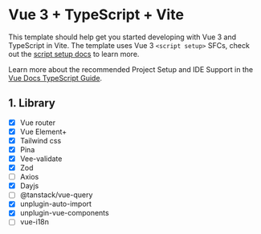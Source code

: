 # Vue 3 + TypeScript + Vite

This template should help get you started developing with Vue 3 and TypeScript in Vite. The template uses Vue 3 `<script setup>` SFCs, check out the [script setup docs](https://v3.vuejs.org/api/sfc-script-setup.html#sfc-script-setup) to learn more.

Learn more about the recommended Project Setup and IDE Support in the [Vue Docs TypeScript Guide](https://vuejs.org/guide/typescript/overview.html#project-setup).

## 1. Library

- [x] Vue router
- [x] Vue Element+
- [x] Tailwind css
- [x] Pina
- [x] Vee-validate
- [x] Zod
- [ ] Axios
- [x] Dayjs
- [ ] @tanstack/vue-query
- [x] unplugin-auto-import
- [x] unplugin-vue-components
- [ ] vue-i18n
